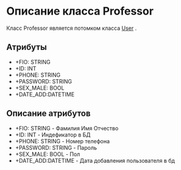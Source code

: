 # Описание класса Professor
    
Класс Professor является потомком класса [User](User.md) .

## Атрибуты

- +FIO:   STRING
- +ID: INT
- +PHONE: STRING
- +PASSWORD: STRING
- +SEX_MALE: BOOL
- +DATE_ADD:DATETIME

## Описание атрибутов

- +FIO:   STRING - Фамилия Имя Отчество
- +ID: INT - Индефикатор в БД
- +PHONE: STRING - Номер телефона
- +PASSWORD: STRING - Пароль
- +SEX_MALE: BOOL - Пол 
- +DATE_ADD:DATETIME - Дата добавления пользователя в бд
